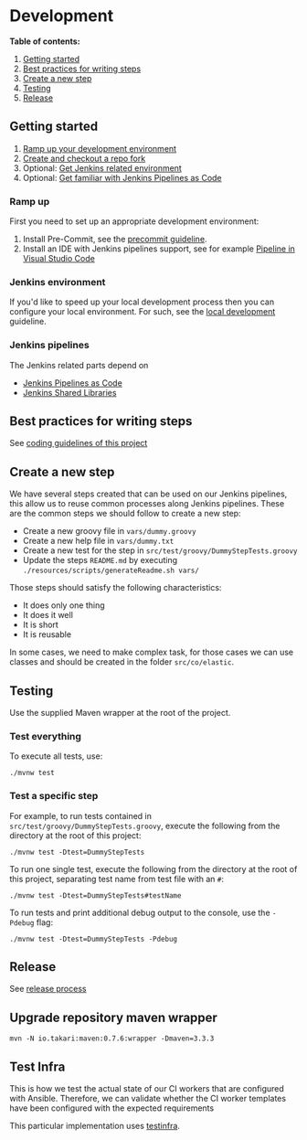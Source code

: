 # Development

**Table of contents:**

1. [Getting started](#getting-started)
1. [Best practices for writing steps](#best-practices-for-writing-steps)
1. [Create a new step](#create-a-new-step)
1. [Testing](#testing)
1. [Release](#release)

## Getting started

1. [Ramp up your development environment](#ramp-up)
1. [Create and checkout a repo fork](CONTRIBUTING.md#changing-the-code-base)
1. Optional: [Get Jenkins related environment](#jenkins-environment)
1. Optional: [Get familiar with Jenkins Pipelines as Code](#jenkins-pipelines)

### Ramp up

First you need to set up an appropriate development environment:

1. Install Pre-Commit, see the [precommit guideline](PRECOMMIT.md).
1. Install an IDE with Jenkins pipelines support, see for example [Pipeline in Visual Studio Code](https://www.jenkins.io/doc/book/pipeline/development/#visualstudio-code-jenkins-pipeline-linter-connector)

### Jenkins environment

If you'd like to speed up your local development process then you can configure your local environment. For such, see the [local development](../local/README.md) guideline.

### Jenkins pipelines

The Jenkins related parts depend on

* [Jenkins Pipelines as Code](https://jenkins.io/doc/book/pipeline-as-code/)
* [Jenkins Shared Libraries](https://jenkins.io/doc/book/pipeline/shared-libraries/)

## Best practices for writing steps

See [coding guidelines of this project][apm-pipeline-library-guidelines]

[apm-pipeline-library-guidelines]: GUIDELINES.md

## Create a new step

We have several steps created that can be used on our Jenkins pipelines,
this allow us to reuse common processes along Jenkins pipelines.
These are the common steps we should follow to create a new step:

* Create a new groovy file in `vars/dummy.groovy`
* Create a new help file in `vars/dummy.txt`
* Create a new test for the step in `src/test/groovy/DummyStepTests.groovy`
* Update the steps `README.md` by executing `./resources/scripts/generateReadme.sh vars/`

Those steps should satisfy the following characteristics:

* It does only one thing
* It does it well
* It is short
* It is reusable

In some cases, we need to make complex task, for those cases we can use classes
and should be created in the folder `src/co/elastic`.

## Testing

Use the supplied Maven wrapper at the root of the project.

### Test everything

To execute all tests, use:

`./mvnw test`

### Test a specific step

For example, to run tests contained in `src/test/groovy/DummyStepTests.groovy`,
execute the following from the directory at the root of this project:

`./mvnw test -Dtest=DummyStepTests`

To run one single test, execute the following from the directory at the root of
this project, separating test name from test file with an `#`:

`./mvnw test -Dtest=DummyStepTests#testName`

To run tests and print additional debug output to the console, use the `-Pdebug`
flag:

`./mvnw test -Dtest=DummyStepTests -Pdebug`

## Release

See [release process][apm-pipeline-library-release]

[apm-pipeline-library-release]: RELEASE.md

## Upgrade repository maven wrapper

`mvn -N io.takari:maven:0.7.6:wrapper -Dmaven=3.3.3`

## Test Infra

This is how we test the actual state of our CI workers that are configured with Ansible. Therefore, we can validate whether the CI worker templates have been configured with the expected requirements

This particular implementation uses [testinfra](https://testinfra.readthedocs.io/en/latest/).
